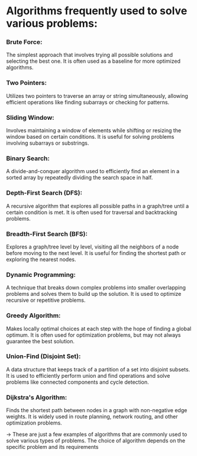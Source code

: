 # Algorithms frequently used to solve various problems:

### Brute Force:
The simplest approach that involves trying all possible solutions and selecting the best one. It is often used as a baseline for more optimized algorithms.
### Two Pointers:
Utilizes two pointers to traverse an array or string simultaneously, allowing efficient operations like finding subarrays or checking for patterns.
### Sliding Window:
Involves maintaining a window of elements while shifting or resizing the window based on certain conditions.
It is useful for solving problems involving subarrays or substrings.
### Binary Search: 
A divide-and-conquer algorithm used to efficiently find an element in a sorted array by repeatedly dividing the search space in half.
### Depth-First Search (DFS):
A recursive algorithm that explores all possible paths in a graph/tree until a certain condition is met.
It is often used for traversal and backtracking problems.
### Breadth-First Search (BFS): 
Explores a graph/tree level by level, visiting all the neighbors of a node before moving to the next level.
It is useful for finding the shortest path or exploring the nearest nodes.
### Dynamic Programming: 
A technique that breaks down complex problems into smaller overlapping problems and solves them to build up the solution.
It is used to optimize recursive or repetitive problems.
### Greedy Algorithm:
Makes locally optimal choices at each step with the hope of finding a global optimum.
It is often used for optimization problems, but may not always guarantee the best solution.
### Union-Find (Disjoint Set): 
A data structure that keeps track of a partition of a set into disjoint subsets.
It is used to efficiently perform union and find operations and solve problems like connected components and cycle detection.
### Dijkstra's Algorithm: 
Finds the shortest path between nodes in a graph with non-negative edge weights.
It is widely used in route planning, network routing, and other optimization problems.

-> These are just a few examples of algorithms that are commonly used to solve various types of problems.
The choice of algorithm depends on the specific problem and its requirements